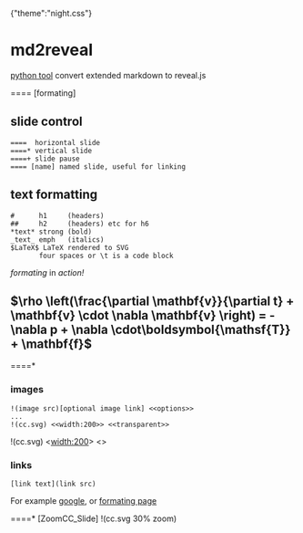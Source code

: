 {"theme":"night.css"}

# md2reveal
[python tool](https://github.com/thoppe/md2reveal) convert extended markdown to reveal.js

==== [formating]

## slide control
	====  horizontal slide
	====* vertical slide
	====+ slide pause
	==== [name] named slide, useful for linking

## text formatting
    #      h1     (headers) 
    ##     h2     (headers) etc for h6
	*text* strong (bold)
	_text_ emph   (italics)
	$LaTeX$ LaTeX rendered to SVG
	       four spaces or \t is a code block

_formating_ in *action!*
## $\rho \left(\frac{\partial \mathbf{v}}{\partial t} + \mathbf{v} \cdot \nabla \mathbf{v} \right) = -\nabla p + \nabla \cdot\boldsymbol{\mathsf{T}} + \mathbf{f}$

====*
### images
	!(image src)[optional image link] <<options>>
    ...
	!(cc.svg) <<width:200>> <<transparent>>
!(cc.svg) <<width:200>> <<transparent>>


### links
	[link text](link src)
	
For example [google](https://www.google.com), 
or [formating page](#/formating)

====* [ZoomCC_Slide] !(cc.svg 30% zoom)

